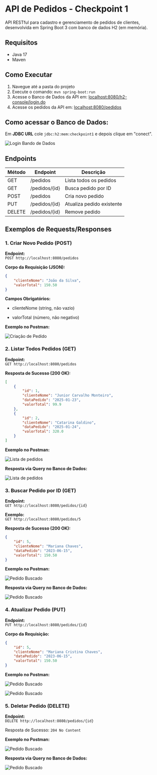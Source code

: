 # API de Pedidos - Checkpoint 1

API RESTful para cadastro e gerenciamento de pedidos de clientes, desenvolvida em Spring Boot 3 com banco de dados H2 (em memória).

## Requisitos
- Java 17
- Maven

## Como Executar
1. Navegue até a pasta do projeto
2. Execute o comando: `mvn spring-boot:run`
3. Acesse o Banco de Dados da API em: [localhost:8080/h2-console/login.do](http://localhost:8080/h2-console/login.do)
4. Acesse os pedidos da API em: [localhost:8080/pedidos](http://localhost:8080/pedidos)

## Como acessar o Banco de Dados:

Em **JDBC URL** cole `jdbc:h2:mem:checkpoint1` e depois clique em "conect".

![Login Bando de Dados](docs/image.png)


## Endpoints

| Método | Endpoint          | Descrição                     |
|--------|-------------------|-------------------------------|
| GET    | /pedidos          | Lista todos os pedidos        |
| GET    | /pedidos/{id}     | Busca pedido por ID           |
| POST   | /pedidos          | Cria novo pedido              |
| PUT    | /pedidos/{id}     | Atualiza pedido existente     |
| DELETE | /pedidos/{id}     | Remove pedido                 |

## Exemplos de Requests/Responses

### 1. Criar Novo Pedido (POST)
**Endpoint:**  
`POST http://localhost:8080/pedidos`

**Corpo da Requisição (JSON):**
```json
{
    "clienteNome": "João da Silva",
    "valorTotal": 150.50
}
```

**Campos Obrigatórios:**

- clienteNome (string, não vazio)

- valorTotal (número, não negativo)

**Exemplo no Postman:**

![Criação de Pedido](docs/image1.png)

### 2.  Listar Todos Pedidos (GET)
**Endpoint:**  
`GET http://localhost:8080/pedidos`

**Resposta de Sucesso (200 OK):**
```json
[
    {
        "id": 1,
        "clienteNome": "Junior Carvalho Monteiro",
        "dataPedido": "2025-01-23",
        "valorTotal": 99.9
    },
    {
        "id": 2,
        "clienteNome": "Catarina Galdino",
        "dataPedido": "2025-01-24",
        "valorTotal": 320.0
    }
]
```

**Exemplo no Postman:**

![Lista de pedidos](docs/image2.png)

**Resposta via Query no Banco de Dados:**

![Lista de pedidos](docs/image3.png)

### 3.  Buscar Pedido por ID (GET)
**Endpoint:**  
`GET http://localhost:8080/pedidos/{id}`

**Exemplo:**  
`GET http://localhost:8080/pedidos/5`

**Resposta de Sucesso (200 OK):**
```json
{
    "id": 5,
    "clienteNome": "Mariana Chaves",
    "dataPedido": "2023-06-15",
    "valorTotal": 150.50
}
```

**Exemplo no Postman:**

![Pedido Buscado](docs/image4.png)

**Resposta via Query no Banco de Dados:**

![Pedido Buscado](docs/image5.png)

### 4.  Atualizar Pedido (PUT)
**Endpoint:**  
`PUT http://localhost:8080/pedidos/{id}`

**Corpo da Requisição:**
```json
{
    "id": 5,
    "clienteNome": "Mariana Cristina Chaves",
    "dataPedido": "2023-06-15",
    "valorTotal": 150.50
}
```

**Exemplo no Postman:**

![Pedido Buscado](docs/image6.png)

![Pedido Buscado](docs/image7.png)

### 5.  Deletar Pedido (DELETE)
**Endpoint:**  
`DELETE http://localhost:8080/pedidos/{id}`

Resposta de Sucesso:
`204 No Content`


**Exemplo no Postman:**

![Pedido Buscado](docs/image8.png)

**Resposta via Query no Banco de Dados:**

![Pedido Buscado](docs/image9.png)
